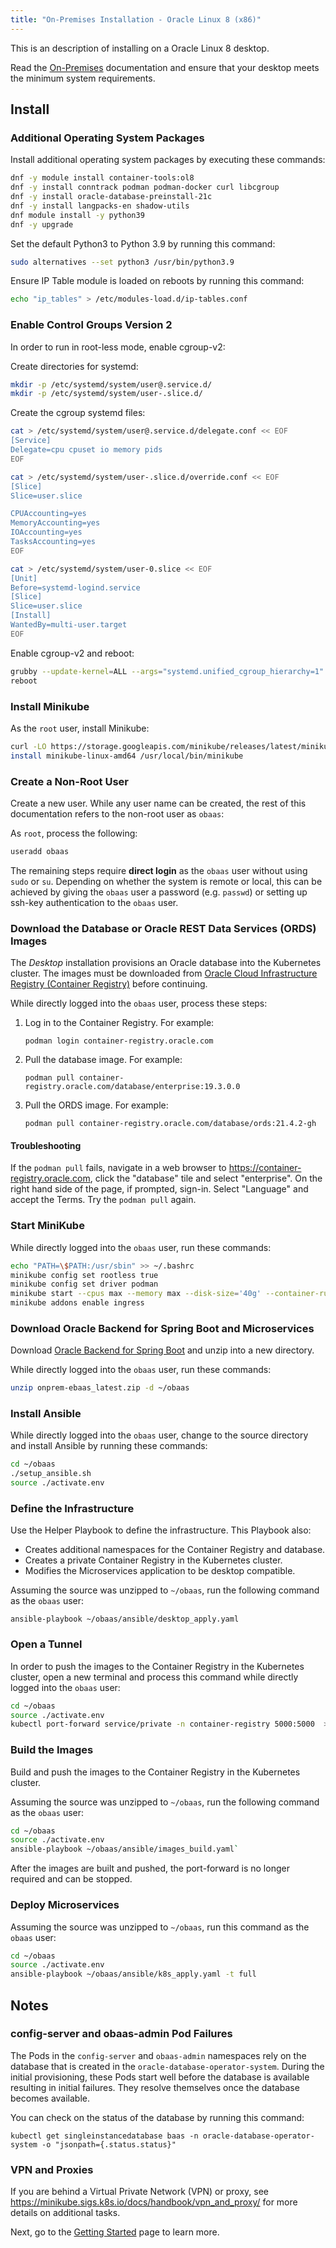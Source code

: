 ```yaml
---
title: "On-Premises Installation - Oracle Linux 8 (x86)"
---
```


This is an description of installing on a Oracle Linux 8 desktop.

Read the [On-Premises](../../on-premises) documentation and ensure that your desktop meets the minimum system requirements.

## Install

### Additional Operating System Packages

Install additional operating system packages by executing these commands:

```bash
dnf -y module install container-tools:ol8
dnf -y install conntrack podman podman-docker curl libcgroup
dnf -y install oracle-database-preinstall-21c
dnf -y install langpacks-en shadow-utils
dnf module install -y python39
dnf -y upgrade
```

Set the default Python3 to Python 3.9 by running this command:

```bash
sudo alternatives --set python3 /usr/bin/python3.9
```

Ensure IP Table module is loaded on reboots by running this command:

```bash
echo "ip_tables" > /etc/modules-load.d/ip-tables.conf
```

### Enable Control Groups Version 2

In order to run in root-less mode, enable cgroup-v2:

Create directories for systemd:

```bash
mkdir -p /etc/systemd/system/user@.service.d/
mkdir -p /etc/systemd/system/user-.slice.d/
```

Create the cgroup systemd files:

```bash
cat > /etc/systemd/system/user@.service.d/delegate.conf << EOF
[Service]
Delegate=cpu cpuset io memory pids
EOF

cat > /etc/systemd/system/user-.slice.d/override.conf << EOF
[Slice]
Slice=user.slice

CPUAccounting=yes
MemoryAccounting=yes
IOAccounting=yes
TasksAccounting=yes
EOF

cat > /etc/systemd/system/user-0.slice << EOF
[Unit]
Before=systemd-logind.service
[Slice]
Slice=user.slice
[Install]
WantedBy=multi-user.target
EOF
```

Enable cgroup-v2 and reboot:

```bash
grubby --update-kernel=ALL --args="systemd.unified_cgroup_hierarchy=1"
reboot
```

### Install Minikube

As the `root` user, install Minikube:

```bash
curl -LO https://storage.googleapis.com/minikube/releases/latest/minikube-linux-amd64
install minikube-linux-amd64 /usr/local/bin/minikube
```

### Create a Non-Root User

Create a new user. While any user name can be created, the rest of this documentation refers to the non-root user as `obaas`:

As `root`, process the following:

```bash
useradd obaas
```

The remaining steps require **direct login** as the `obaas` user without using `sudo` or `su`.  Depending on whether the system is remote or local, this can be achieved by giving the `obaas` user a password (e.g. `passwd`) or setting up ssh-key authentication to the `obaas` user.

### Download the Database or Oracle REST Data Services (ORDS) Images

The _Desktop_ installation provisions an Oracle database into the Kubernetes cluster. The images must be downloaded
from [Oracle Cloud Infrastructure Registry (Container Registry)](https://container-registry.oracle.com/) before continuing.

While directly logged into the `obaas` user, process these steps:

1. Log in to the Container Registry. For example:

   `podman login container-registry.oracle.com`

2. Pull the database image. For example:

   `podman pull container-registry.oracle.com/database/enterprise:19.3.0.0`

3. Pull the ORDS image. For example:

   `podman pull container-registry.oracle.com/database/ords:21.4.2-gh`

#### Troubleshooting

If the `podman pull` fails, navigate in a web browser to https://container-registry.oracle.com, click the "database" tile and select "enterprise".  On the right hand side of the page, if prompted, sign-in.  Select "Language" and accept the Terms.  Try the `podman pull` again.

### Start MiniKube

While directly logged into the `obaas` user, run these commands:

```bash
echo "PATH=\$PATH:/usr/sbin" >> ~/.bashrc
minikube config set rootless true
minikube config set driver podman
minikube start --cpus max --memory max --disk-size='40g' --container-runtime=containerd
minikube addons enable ingress
```

### Download Oracle Backend for Spring Boot and Microservices

Download [Oracle Backend for Spring Boot](https://github.com/oracle/microservices-datadriven/releases/download/OBAAS-1.0.0/onprem-ebaas_latest.zip) and unzip into a new directory.

While directly logged into the `obaas` user, run these commands:

```bash
unzip onprem-ebaas_latest.zip -d ~/obaas
```

### Install Ansible

While directly logged into the `obaas` user, change to the source directory and install Ansible by running these commands:

```bash
cd ~/obaas
./setup_ansible.sh
source ./activate.env
```

### Define the Infrastructure

Use the Helper Playbook to define the infrastructure. This Playbook also:

* Creates additional namespaces for the Container Registry and database.
* Creates a private Container Registry in the Kubernetes cluster.
* Modifies the Microservices application to be desktop compatible.

Assuming the source was unzipped to `~/obaas`, run the following command as the `obaas` user:

`ansible-playbook ~/obaas/ansible/desktop_apply.yaml`

### Open a Tunnel

In order to push the images to the Container Registry in the Kubernetes cluster, open a new terminal and process this command while directly logged into the `obaas` user:

```bash
cd ~/obaas
source ./activate.env
kubectl port-forward service/private -n container-registry 5000:5000  > /dev/null 2>&1 &`
```

### Build the Images

Build and push the images to the Container Registry in the Kubernetes cluster.

Assuming the source was unzipped to `~/obaas`, run the following command as the `obaas` user:

```bash
cd ~/obaas
source ./activate.env
ansible-playbook ~/obaas/ansible/images_build.yaml`
```

After the images are built and pushed, the port-forward is no longer required and can be stopped.

### Deploy Microservices

Assuming the source was unzipped to `~/obaas`, run this command as the `obaas` user:

```bash
cd ~/obaas
source ./activate.env
ansible-playbook ~/obaas/ansible/k8s_apply.yaml -t full
```

## Notes

### config-server and obaas-admin Pod Failures

The Pods in the `config-server` and `obaas-admin` namespaces rely on the database that is created in
the `oracle-database-operator-system`. During the initial provisioning, these Pods start well before the database is available resulting in initial failures. They resolve themselves once the database becomes available.

You can check on the status of the database by running this command:

`kubectl get singleinstancedatabase baas -n oracle-database-operator-system -o "jsonpath={.status.status}"`

### VPN and Proxies

If you are behind a Virtual Private Network (VPN) or proxy, see https://minikube.sigs.k8s.io/docs/handbook/vpn_and_proxy/ for more details on additional tasks.

Next, go to the [Getting Started](../getting-started/) page to learn more.
